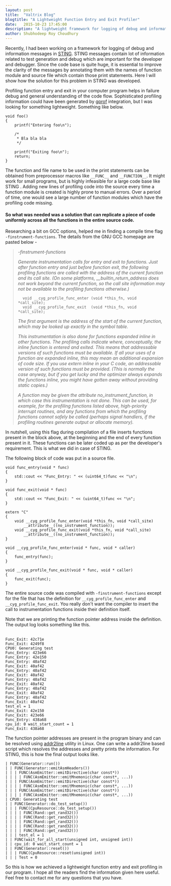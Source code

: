 ```yaml
---
layout: post
title:  "Valtrix Blog"
blogtitle: "A Lightweight Function Entry and Exit Profiler"
date:   2015-10-23 17:45:00
description: "A lightweight framework for logging of debug and information messages in STING."
author: Shubhodeep Roy Choudhury
---
```


Recently, I had been working on a framework for logging of debug and information messages in [STING][sting]. STING messages contain lot of information related to test generation and debug which are important for the developer and debugger. Since the code base is quite huge, it is essential to improve the clarity of the messages by annotating them<!--more--> with the names of function module and source file which contain those print statements. Here I will show how the solution for this problem in STING was developed.

Profiling function entry and exit in your computer program helps in failure debug and general understanding of the code flow. Sophisticated profiling information could have been generated by [gprof][gprof] integration, but I was looking for something lightweight. Something like below.
&nbsp;

    void foo()
    {
        printf("Entering foo\n");

        /*
         * Bla bla bla
         */

        printf("Exiting foo\n");
        return;
    }

The function and file name to be used in the print statements can be obtained from preprocessor macros like `__FUNC__` and `__FUNCTION__`. It might work for small programs, but is highly infeasible for a large code base like STING . Adding new lines of profiling code into the source every time a function module is created is highly prone to manual errors. Over a period of time, one would see a large number of function modules which have the profiling code missing.

#### So what was needed was a solution that can replicate a piece of code uniformly across all the functions in the entire source code.

Researching a bit on GCC options, helped me in finding a compile time flag `-finstrument-functions`. The details from the GNU GCC homepage are pasted below -
&nbsp;

>*-finstrument-functions*
>
>*Generate instrumentation calls for entry and exit to functions. Just after function entry and just before function exit, the following profiling functions are called with the address of the current function and its call site. (On some platforms, __builtin_return_address does not work beyond the current function, so the call site information may not be available to the profiling functions otherwise.)*
>
>       void __cyg_profile_func_enter (void *this_fn, void *call_site);
>       void __cyg_profile_func_exit  (void *this_fn, void *call_site);
>
>*The first argument is the address of the start of the current function, which may be looked up exactly in the symbol table.*
>
>*This instrumentation is also done for functions expanded inline in other functions. The profiling calls indicate where, conceptually, the inline function is entered and exited. This means that addressable versions of such functions must be available. If all your uses of a function are expanded inline, this may mean an additional expansion of code size. If you use extern inline in your C code, an addressable version of such functions must be provided. (This is normally the case anyway, but if you get lucky and the optimizer always expands the functions inline, you might have gotten away without providing static copies.)*
>
>*A function may be given the attribute no_instrument_function, in which case this instrumentation is not done. This can be used, for example, for the profiling functions listed above, high-priority interrupt routines, and any functions from which the profiling functions cannot safely be called (perhaps signal handlers, if the profiling routines generate output or allocate memory).*

In nutshell, using this flag during compilation of a file inserts functions present in the block above, at the beginning and the end of every function present in it. These functions can be later coded up as per the developer's requirement. This is what we did in case of STING. 

The following block of code was put in a source file.
&nbsp;

    void func_entry(void * func)
    {
        std::cout << "Func_Entry: " << (uint64_t)func << "\n";
    }
    
    void func_exit(void * func)
    {
        std::cout << "Func_Exit: " << (uint64_t)func << "\n";
    }
    
    extern "C"
    {
        void __cyg_profile_func_enter(void *this_fn, void *call_site)
            __attribute__((no_instrument_function));
        void __cyg_profile_func_exit(void *this_fn, void *call_site)
            __attribute__((no_instrument_function));
    }
    
    void __cyg_profile_func_enter(void * func, void * caller)
    {
        func_entry(func);
    }
    
    void __cyg_profile_func_exit(void * func, void * caller)
    {
        func_exit(func);
    }
    
The entire source code was compiled with `-finstrument-functions` except for the file that has the definition for `__cyg_profile_func_enter` and `__cyg_profile_func_exit`. You really don't want the compiler to insert the call to instrumentation functions inside their definition itself.

Note that we are printing the function pointer address inside the definition. The output log looks something like this.   
&nbsp;

    Func_Exit: 42c71e
    Func_Exit: 4249f8
    CPU0: Generating test
    Func_Entry: 423e66
    Func_Entry: 42e150
    Func_Entry: 40af42
    Func_Exit: 40af42
    Func_Entry: 40af42
    Func_Exit: 40af42
    Func_Entry: 40af42
    Func_Exit: 40af42
    Func_Entry: 40af42
    Func_Exit: 40af42
    Func_Entry: 40af42
    Func_Exit: 40af42
    test_el = 1
    Func_Exit: 42e150
    Func_Exit: 423e66
    Func_Entry: 438a68
    cpu_id: 0 wait_start_count = 1
    Func_Exit: 438a68

The function pointer addresses are present in the program binary and can be resolved using [addr2line][addr2line] utility in Linux. One can write a addr2line based script which resolves the addresses and pretty prints the information. For STING, this is how the final output looks like.

    | FUNC(Generator::run())
    | | FUNC(Generator::emitAsmHeaders())
    | | | FUNC(AsmEmitter::emitDirective(char const*))
    | | | | FUNC(AsmEmitter::emitMnemonic(char const*, ...))
    | | | FUNC(AsmEmitter::emitDirective(char const*))
    | | | | FUNC(AsmEmitter::emitMnemonic(char const*, ...))
    | | | FUNC(AsmEmitter::emitDirective(char const*))
    | | | | FUNC(AsmEmitter::emitMnemonic(char const*, ...))
    | CPU0: Generating test
    | | FUNC(Generator::do_test_setup())
    | | | FUNC(CpuResource::do_test_setup())
    | | | | FUNC(Rand::get_rand32())
    | | | | FUNC(Rand::get_rand32())
    | | | | FUNC(Rand::get_rand32())
    | | | | FUNC(Rand::get_rand32())
    | | | | FUNC(Rand::get_rand32())
    | | | test_el = 1
    | | FUNC(wait_for_all_start(unsigned int, unsigned int))
    | | cpu_id: 0 wait_start_count = 1
    | | FUNC(Generator::reset())
    | | | FUNC(CpuResource::reset(unsigned int))
    | | | Test = 0

So this is how we achieved a lightweight function entry and exit profiling in our program. I hope all the readers find the information given here useful. Feel free to contact me for any questions that you have.

[gprof]:https://sourceware.org/binutils/docs/gprof
[sting]:https://www.valtrix.in/sting
[addr2line]:https://sourceware.org/binutils/docs/binutils/addr2line.html
